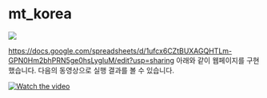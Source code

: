 # mt_korea
<img src="https://github.com/hocolally/mt_korea/blob/master/img/100_mt_1.jpeg">

https://docs.google.com/spreadsheets/d/1ufcx6CZtBUXAGQHTLm-GPN0Hm2bhPRN5ge0hsLygluM/edit?usp=sharing
아래와 같이 웹페이지를 구현했습니다.
다음의 동영상으로 실행 결과를 볼 수 있습니다.

[![Watch the video](https://img.youtube.com/vi/T-D1KVIuvjA/maxresdefault.jpg)](https://youtu.be/T-D1KVIuvjA)
